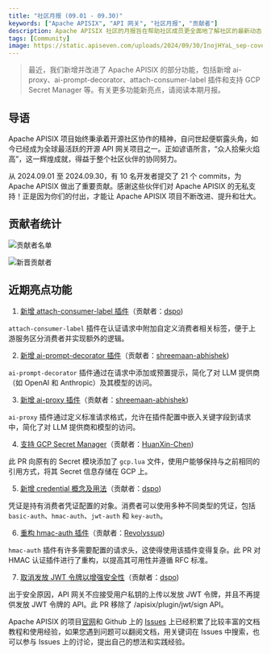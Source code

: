 ```yaml
---
title: "社区月报 (09.01 - 09.30)"
keywords: ["Apache APISIX", "API 网关", "社区月报", "贡献者"]
description: Apache APISIX 社区的月报旨在帮助社区成员更全面地了解社区的最新动态，方便大家参与到 Apache APISIX 社区中来。
tags: [Community]
image: https://static.apiseven.com/uploads/2024/09/30/InojHYaL_sep-cover-cn.png
---
```


> 最近，我们新增并改进了 Apache APISIX 的部分功能，包括新增 ai-proxy、ai-prompt-decorator、attach-consumer-label 插件和支持 GCP Secret Manager 等。有关更多功能新亮点，请阅读本期月报。
<!--truncate-->

## 导语

Apache APISIX 项目始终秉承着开源社区协作的精神，自问世起便崭露头角，如今已经成为全球最活跃的开源 API 网关项目之一。正如谚语所言，“众人拾柴火焰高”，这一辉煌成就，得益于整个社区伙伴的协同努力。

从 2024.09.01 至 2024.09.30，有 10 名开发者提交了 21 个 commits，为 Apache APISIX 做出了重要贡献。感谢这些伙伴们对 Apache APISIX 的无私支持！正是因为你们的付出，才能让 Apache APISIX 项目不断改进、提升和壮大。

## 贡献者统计

![贡献者名单](https://static.apiseven.com/uploads/2024/09/30/LeOeANHk_Group%20427319848.png)

![新晋贡献者](https://static.apiseven.com/uploads/2024/09/30/BjHKV34C_sep-new-contributors.png)

## 近期亮点功能

1. [新增 attach-consumer-label 插件](https://github.com/apache/apisix/pull/11604)（贡献者：[dspo](https://github.com/dspo))

`attach-consumer-label` 插件在认证请求中附加自定义消费者相关标签，便于上游服务区分消费者并实现额外的逻辑。

2. [新增 ai-prompt-decorator 插件](https://github.com/apache/apisix/pull/11597)（贡献者：[shreemaan-abhishek](https://github.com/shreemaan-abhishek))

`ai-prompt-decorator` 插件通过在请求中添加或预置提示，简化了对 LLM 提供商（如 OpenAI 和 Anthropic）及其模型的访问。

3. [新增 ai-proxy 插件](https://github.com/apache/apisix/pull/11499)（贡献者：[shreemaan-abhishek](https://github.com/shreemaan-abhishek))

`ai-proxy` 插件通过定义标准请求格式，允许在插件配置中嵌入关键字段到请求中，简化了对 LLM 提供商和模型的访问。

4. [支持 GCP Secret Manager](https://github.com/apache/apisix/pull/11436)（贡献者：[HuanXin-Chen](https://github.com/HuanXin-Chen))

此 PR 向原有的 Secret 模块添加了 `gcp.lua` 文件，使用户能够保持与之前相同的引用方式，将其 Secret 信息存储在 GCP 上。

5. [新增 credential 概念及用法](https://github.com/apache/apisix/pull/11601)（贡献者：[dspo](https://github.com/dspo))

凭证是持有消费者凭证配置的对象。消费者可以使用多种不同类型的凭证，包括 `basic-auth`、`hmac-auth`、`jwt-auth` 和 `key-auth`。

6. [重构 hmac-auth 插件](https://github.com/apache/apisix/pull/11581)（贡献者：[Revolyssup](https://github.com/Revolyssup))

`hmac-auth` 插件有许多需要配置的请求头，这使得使用该插件变得复杂。此 PR 对 HMAC 认证插件进行了重构，以提高其可用性并遵循 RFC 标准。

7. [取消发放 JWT 令牌以增强安全性](https://github.com/apache/apisix/pull/11597)（贡献者：[dspo](https://github.com/dspo))

出于安全原因，API 网关不应接受用户私钥的上传以发放 JWT 令牌，并且不再提供发放 JWT 令牌的 API。此 PR 移除了 /apisix/plugin/jwt/sign API。

Apache APISIX 的项目[官网](https://apisix.apache.org/zh/)和 Github 上的 [Issues](https://github.com/apache/apisix/issues) 上已经积累了比较丰富的文档教程和使用经验，如果您遇到问题可以翻阅文档，用关键词在 Issues 中搜索，也可以参与 Issues 上的讨论，提出自己的想法和实践经验。
